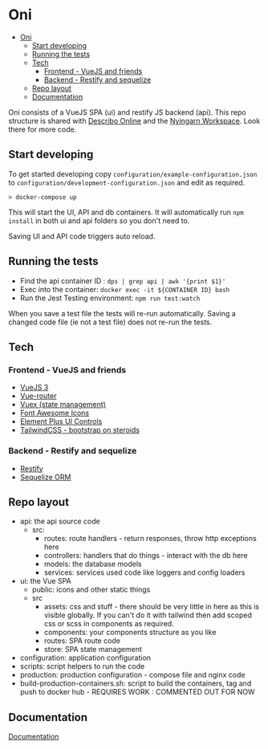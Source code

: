 # Oni

- [Oni](#oni)
  - [Start developing](#start-developing)
  - [Running the tests](#running-the-tests)
  - [Tech](#tech)
    - [Frontend - VueJS and friends](#frontend---vuejs-and-friends)
    - [Backend - Restify and sequelize](#backend---restify-and-sequelize)
  - [Repo layout](#repo-layout)
  - [Documentation](#documentation)

Oni consists of a VueJS SPA (ui) and restify JS backend (api). This repo structure is shared with
[Describo Online](https://github.com/Arkisto-Platform/describo-online) and the
[Nyingarn Workspace](https://github.com/CoEDL/nyingarn-workspace). Look there for more code.

## Start developing

To get started developing copy `configuration/example-configuration.json` to
`configuration/development-configuration.json` and edit as required.

```
> docker-compose up
```

This will start the UI, API and db containers. It will automatically run `npm install` in both ui
and api folders so you don't need to.

Saving UI and API code triggers auto reload.

## Running the tests

-   Find the api container ID : `dps | grep api | awk '{print $1}'`
-   Exec into the container: `docker exec -it ${CONTAINER ID} bash`
-   Run the Jest Testing environment: `npm run test:watch`

When you save a test file the tests will re-run automatically. Saving a changed code file (ie not a
test file) does not re-run the tests.

## Tech

### Frontend - VueJS and friends

-   [VueJS 3](https://v3.vuejs.org/guide/introduction.html)
-   [Vue-router](https://next.router.vuejs.org/)
-   [Vuex (state management)](https://next.vuex.vuejs.org/)
-   [Font Awesome Icons](https://fontawesome.com/v5.15/icons?d=gallery&p=2&m=free)
-   [Element Plus UI Controls](https://element-plus.org/en-US/component/border.html)
-   [TailwindCSS - bootstrap on steroids](https://tailwindcss.com/docs)

### Backend - Restify and sequelize

-   [Restify](http://restify.com/docs/home/)
-   [Sequelize ORM](https://sequelize.org/master/)

## Repo layout

-   api: the api source code
    -   src:
        -   routes: route handlers - return responses, throw http exceptions here
        -   controllers: handlers that do things - interact with the db here
        -   models: the database models
        -   services: services used code like loggers and config loaders
-   ui: the Vue SPA
    -   public: icons and other static things
    -   src
        -   assets: css and stuff - there should be very little in here as this is visible globally.
            If you can't do it with tailwind then add scoped css or scss in components as required.
        -   components: your components structure as you like
        -   routes: SPA route code
        -   store: SPA state management
-   configuration: application configuration
-   scripts: script helpers to run the code
-   production: production configuration - compose file and nginx code
-   build-production-containers.sh: script to build the containers, tag and push to docker hub -
    REQUIRES WORK : COMMENTED OUT FOR NOW

## Documentation

[Documentation](./docs)
